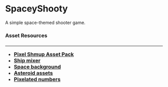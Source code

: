 # SpaceyShooty

A simple space-themed shooter game.


<h3>Asset Resources<h3/>
<hr/>
<ul>
  <li><a href="https://kenney.nl/assets/pixel-shmup">Pixel Shmup Asset Pack</a></li>
  <li><a href="https://kenney.itch.io/ship-mixer">Ship mixer</a></li>
  <li><a href="https://piiixl.itch.io/space">Space background</a></li>
  <li><a href="https://arcadeisland.itch.io/space-shooter-wang-tiles">Asteroid assets</a></li>
  <li><a href="https://opengameart.org/content/pixel-numbers">Pixelated numbers</a></li>
</ul>

